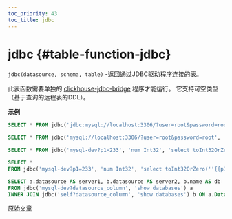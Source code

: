 ```yaml
---
toc_priority: 43
toc_title: jdbc
---
```


# jdbc {#table-function-jdbc}

`jdbc(datasource, schema, table)` -返回通过JDBC驱动程序连接的表。

此表函数需要单独的 [clickhouse-jdbc-bridge](https://github.com/ClickHouse/clickhouse-jdbc-bridge) 程序才能运行。
它支持可空类型（基于查询的远程表的DDL）。

**示例**

``` sql
SELECT * FROM jdbc('jdbc:mysql://localhost:3306/?user=root&password=root', 'schema', 'table')
```

``` sql
SELECT * FROM jdbc('mysql://localhost:3306/?user=root&password=root', 'select * from schema.table')
```

``` sql
SELECT * FROM jdbc('mysql-dev?p1=233', 'num Int32', 'select toInt32OrZero(''{{p1}}'') as num')
```

``` sql
SELECT *
FROM jdbc('mysql-dev?p1=233', 'num Int32', 'select toInt32OrZero(''{{p1}}'') as num')
```

``` sql
SELECT a.datasource AS server1, b.datasource AS server2, b.name AS db
FROM jdbc('mysql-dev?datasource_column', 'show databases') a
INNER JOIN jdbc('self?datasource_column', 'show databases') b ON a.Database = b.name
```

[原始文章](https://clickhouse.tech/docs/en/query_language/table_functions/jdbc/) <!--hide-->
